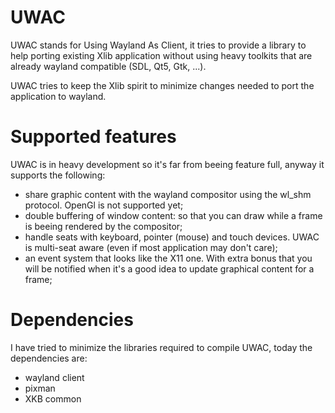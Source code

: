 UWAC
====

UWAC stands for Using Wayland As Client, it tries to provide a library to help porting existing 
Xlib application without using heavy toolkits that are already wayland compatible (SDL, Qt5, Gtk, ...).

UWAC tries to keep the Xlib spirit to minimize changes needed to port the application to wayland.


# Supported features

UWAC is in heavy development so it's far from beeing feature full, anyway it supports the following:

* share graphic content with the wayland compositor using the wl_shm protocol. OpenGl
is not supported yet;
* double buffering of window content: so that you can draw while a frame is beeing rendered
by the compositor;
* handle seats with keyboard, pointer (mouse) and touch devices. UWAC is multi-seat aware (even if
most application may don't care);
* an event system that looks like the X11 one. With extra bonus that you will be notified when it's a good idea to 
update graphical content for a frame;

# Dependencies

I have tried to minimize the libraries required to compile UWAC, today the dependencies are:

* wayland client
* pixman
* XKB common


